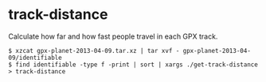 track-distance
==============

Calculate how far and how fast people travel in each GPX track.

    $ xzcat gpx-planet-2013-04-09.tar.xz | tar xvf - gpx-planet-2013-04-09/identifiable
    $ find identifiable -type f -print | sort | xargs ./get-track-distance > track-distance
